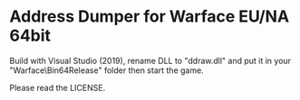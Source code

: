 # Address Dumper for Warface EU/NA 64bit

Build with Visual Studio (2019), rename DLL to "ddraw.dll" and put it in your "Warface\Bin64Release\" folder then start the game.

Please read the LICENSE.
